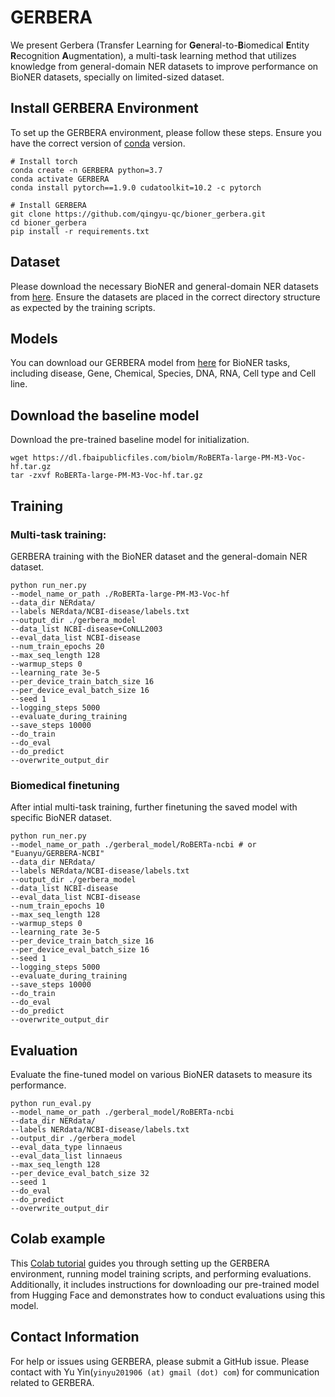 # GERBERA
We present Gerbera (Transfer Learning for **Ge**ne**r**al-to-**B**iomedical **E**ntity **R**ecognition **A**ugmentation), a multi-task learning method that utilizes knowledge from general-domain NER datasets to improve performance on BioNER datasets, specially on limited-sized dataset.

## Install GERBERA Environment
To set up the GERBERA environment, please follow these steps. Ensure you have the correct version of [conda](https://pytorch.org/) version.
```
# Install torch
conda create -n GERBERA python=3.7
conda activate GERBERA
conda install pytorch==1.9.0 cudatoolkit=10.2 -c pytorch

# Install GERBERA
git clone https://github.com/qingyu-qc/bioner_gerbera.git
cd bioner_gerbera
pip install -r requirements.txt

```

## Dataset
Please download the necessary BioNER and general-domain NER datasets from [here](https://drive.google.com/drive/folders/1InU7REZ-fXBVglUAuyH4U8v5X6x98OD7?usp=drive_link). Ensure the datasets are placed in the correct directory structure as expected by the training scripts.

## Models
You can download our GERBERA model from [here](https://huggingface.co/Euanyu/GERBERA-NCBI) for BioNER tasks, including disease, Gene, Chemical, Species, DNA, RNA, Cell type and Cell line.

## Download the baseline model
Download the pre-trained baseline model for initialization.
```
wget https://dl.fbaipublicfiles.com/biolm/RoBERTa-large-PM-M3-Voc-hf.tar.gz
tar -zxvf RoBERTa-large-PM-M3-Voc-hf.tar.gz
```

## Training
### Multi-task training:
GERBERA training with the BioNER dataset and the general-domain NER dataset.
```
python run_ner.py 
--model_name_or_path ./RoBERTa-large-PM-M3-Voc-hf 
--data_dir NERdata/ 
--labels NERdata/NCBI-disease/labels.txt 
--output_dir ./gerbera_model 
--data_list NCBI-disease+CoNLL2003 
--eval_data_list NCBI-disease 
--num_train_epochs 20 
--max_seq_length 128 
--warmup_steps 0 
--learning_rate 3e-5 
--per_device_train_batch_size 16 
--per_device_eval_batch_size 16 
--seed 1 
--logging_steps 5000 
--evaluate_during_training 
--save_steps 10000 
--do_train 
--do_eval 
--do_predict 
--overwrite_output_dir 
```

### Biomedical finetuning
After intial multi-task training, further finetuning the saved model with specific BioNER dataset.
```
python run_ner.py 
--model_name_or_path ./gerberal_model/RoBERTa-ncbi # or "Euanyu/GERBERA-NCBI"
--data_dir NERdata/ 
--labels NERdata/NCBI-disease/labels.txt 
--output_dir ./gerbera_model 
--data_list NCBI-disease
--eval_data_list NCBI-disease 
--num_train_epochs 10 
--max_seq_length 128 
--warmup_steps 0 
--learning_rate 3e-5 
--per_device_train_batch_size 16 
--per_device_eval_batch_size 16 
--seed 1 
--logging_steps 5000 
--evaluate_during_training 
--save_steps 10000 
--do_train 
--do_eval 
--do_predict 
--overwrite_output_dir 
```

## Evaluation
Evaluate the fine-tuned model on various BioNER datasets to measure its performance.
```
python run_eval.py 
--model_name_or_path ./gerberal_model/RoBERTa-ncbi
--data_dir NERdata/ 
--labels NERdata/NCBI-disease/labels.txt 
--output_dir ./gerbera_model 
--eval_data_type linnaeus 
--eval_data_list linnaeus 
--max_seq_length 128 
--per_device_eval_batch_size 32 
--seed 1 
--do_eval 
--do_predict 
--overwrite_output_dir
```

## Colab example
This [Colab tutorial](https://colab.research.google.com/drive/1U4viEJQ-QIxw5txqzHdILFNmGpJ4DgOf?usp=sharing) guides you through setting up the GERBERA environment, running model training scripts, and performing evaluations. Additionally, it includes instructions for downloading our pre-trained model from Hugging Face and demonstrates how to conduct evaluations using this model.

## Contact Information
For help or issues using GERBERA, please submit a GitHub issue. Please contact with Yu Yin(`yinyu201906 (at) gmail (dot) com`) for communication related to GERBERA.